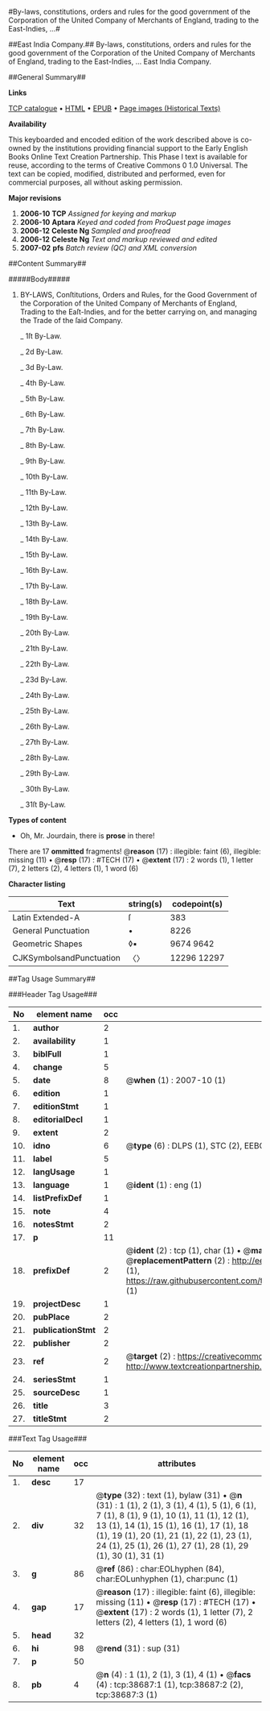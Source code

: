#By-laws, constitutions, orders and rules for the good government of the Corporation of the United Company of Merchants of England, trading to the East-Indies, ...#

##East India Company.##
By-laws, constitutions, orders and rules for the good government of the Corporation of the United Company of Merchants of England, trading to the East-Indies, ...
East India Company.

##General Summary##

**Links**

[TCP catalogue](http://www.ota.ox.ac.uk/tcp/)  • 
[HTML](http://tei.it.ox.ac.uk/tcp/Texts-HTML/free/A37/A37549.html)  • 
[EPUB](http://tei.it.ox.ac.uk/tcp/Texts-EPUB/free/A37/A37549.epub) • 
[Page images (Historical Texts)](https://data.historicaltexts.jisc.ac.uk/view?pubId=eebo-99834189e&pageId=eebo-99834189e-38687-1)

**Availability**

This keyboarded and encoded edition of the
	       work described above is co-owned by the institutions
	       providing financial support to the Early English Books
	       Online Text Creation Partnership. This Phase I text is
	       available for reuse, according to the terms of Creative
	       Commons 0 1.0 Universal. The text can be copied,
	       modified, distributed and performed, even for
	       commercial purposes, all without asking permission.

**Major revisions**

1. __2006-10__ __TCP__ *Assigned for keying and markup*
1. __2006-10__ __Aptara__ *Keyed and coded from ProQuest page images*
1. __2006-12__ __Celeste Ng__ *Sampled and proofread*
1. __2006-12__ __Celeste Ng__ *Text and markup reviewed and edited*
1. __2007-02__ __pfs__ *Batch review (QC) and XML conversion*

##Content Summary##

#####Body#####

1. BY-LAWS,
Conſtitutions, Orders and Rules, for the Good Government of the Corporation of
the United Company of Merchants of England, Trading to the Eaſt-Indies,
and for the better carrying on, and managing the Trade of the ſaid
Company.

    _ 1ſt By-Law.

    _ 2d By-Law.

    _ 3d By-Law.

    _ 4th By-Law.

    _ 5th By-Law.

    _ 6th By-Law.

    _ 7th By-Law.

    _ 8th By-Law.

    _ 9th By-Law.

    _ 10th By-Law.

    _ 11th By-Law.

    _ 12th By-Law.

    _ 13th By-Law.

    _ 14th By-Law.

    _ 15th By-Law.

    _ 16th By-Law.

    _ 17th By-Law.

    _ 18th By-Law.

    _ 19th By-Law.

    _ 20th By-Law.

    _ 21th By-Law.

    _ 22th By-Law.

    _ 23d By-Law.

    _ 24th By-Law.

    _ 25th By-Law.

    _ 26th By-Law.

    _ 27th By-Law.

    _ 28th By-Law.

    _ 29th By-Law.

    _ 30th By-Law.

    _ 31ſt By-Law.

**Types of content**

  * Oh, Mr. Jourdain, there is **prose** in there!

There are 17 **ommitted** fragments! 
 @__reason__ (17) : illegible: faint (6), illegible: missing (11)  •  @__resp__ (17) : #TECH (17)  •  @__extent__ (17) : 2 words (1), 1 letter (7), 2 letters (2), 4 letters (1), 1 word (6)

**Character listing**


|Text|string(s)|codepoint(s)|
|---|---|---|
|Latin Extended-A|ſ|383|
|General Punctuation|•|8226|
|Geometric Shapes|◊▪|9674 9642|
|CJKSymbolsandPunctuation|〈〉|12296 12297|

##Tag Usage Summary##

###Header Tag Usage###

|No|element name|occ|attributes|
|---|---|---|---|
|1.|__author__|2||
|2.|__availability__|1||
|3.|__biblFull__|1||
|4.|__change__|5||
|5.|__date__|8| @__when__ (1) : 2007-10 (1)|
|6.|__edition__|1||
|7.|__editionStmt__|1||
|8.|__editorialDecl__|1||
|9.|__extent__|2||
|10.|__idno__|6| @__type__ (6) : DLPS (1), STC (2), EEBO-CITATION (1), PROQUEST (1), VID (1)|
|11.|__label__|5||
|12.|__langUsage__|1||
|13.|__language__|1| @__ident__ (1) : eng (1)|
|14.|__listPrefixDef__|1||
|15.|__note__|4||
|16.|__notesStmt__|2||
|17.|__p__|11||
|18.|__prefixDef__|2| @__ident__ (2) : tcp (1), char (1)  •  @__matchPattern__ (2) : ([0-9\-]+):([0-9IVX]+) (1), (.+) (1)  •  @__replacementPattern__ (2) : http://eebo.chadwyck.com/downloadtiff?vid=$1&page=$2 (1), https://raw.githubusercontent.com/textcreationpartnership/Texts/master/tcpchars.xml#$1 (1)|
|19.|__projectDesc__|1||
|20.|__pubPlace__|2||
|21.|__publicationStmt__|2||
|22.|__publisher__|2||
|23.|__ref__|2| @__target__ (2) : https://creativecommons.org/publicdomain/zero/1.0/ (1), http://www.textcreationpartnership.org/docs/. (1)|
|24.|__seriesStmt__|1||
|25.|__sourceDesc__|1||
|26.|__title__|3||
|27.|__titleStmt__|2||


###Text Tag Usage###

|No|element name|occ|attributes|
|---|---|---|---|
|1.|__desc__|17||
|2.|__div__|32| @__type__ (32) : text (1), bylaw (31)  •  @__n__ (31) : 1 (1), 2 (1), 3 (1), 4 (1), 5 (1), 6 (1), 7 (1), 8 (1), 9 (1), 10 (1), 11 (1), 12 (1), 13 (1), 14 (1), 15 (1), 16 (1), 17 (1), 18 (1), 19 (1), 20 (1), 21 (1), 22 (1), 23 (1), 24 (1), 25 (1), 26 (1), 27 (1), 28 (1), 29 (1), 30 (1), 31 (1)|
|3.|__g__|86| @__ref__ (86) : char:EOLhyphen (84), char:EOLunhyphen (1), char:punc (1)|
|4.|__gap__|17| @__reason__ (17) : illegible: faint (6), illegible: missing (11)  •  @__resp__ (17) : #TECH (17)  •  @__extent__ (17) : 2 words (1), 1 letter (7), 2 letters (2), 4 letters (1), 1 word (6)|
|5.|__head__|32||
|6.|__hi__|98| @__rend__ (31) : sup (31)|
|7.|__p__|50||
|8.|__pb__|4| @__n__ (4) : 1 (1), 2 (1), 3 (1), 4 (1)  •  @__facs__ (4) : tcp:38687:1 (1), tcp:38687:2 (2), tcp:38687:3 (1)|

